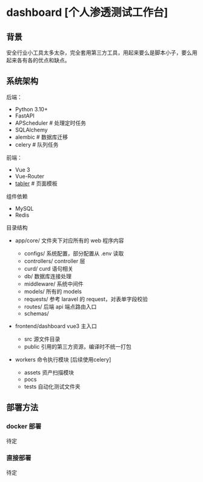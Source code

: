 # dashboard [个人渗透测试工作台]

## 背景

安全行业小工具太多太杂，完全套用第三方工具，用起来要么是脚本小子，要么用起来各有各的优点和缺点。

## 系统架构

后端：

- Python 3.10+
- FastAPI
- APScheduler # 处理定时任务
- SQLAlchemy
- alembic # 数据库迁移
- celery # 队列任务

前端：

- Vue 3
- Vue-Router
- [tabler](https://tabler.io/) # 页面模板

组件依赖

- MySQL
- Redis

目录结构

- app/core/ 文件夹下对应所有的 web 程序内容
  - configs/ 系统配置，部分配置从 .env 读取
  - controllers/ controller 层
  - curd/ curd 语句相关
  - db/ 数据库连接处理
  - middleware/ 系统中间件
  - models/ 所有的 models
  - requests/ 参考 laravel 的 request，对表单字段校验
  - routes/ 后端 api 端点路由入口
  - schemas/


- frontend/dashboard vue3 主入口
  - src 源文件目录
  - public 引用的第三方资源，编译时不统一打包


- workers 命令执行模块 [后续使用celery]
  - assets 资产扫描模块
  - pocs
  - tests 自动化测试文件夹


## 部署方法

### docker 部署

待定

### 直接部署

待定